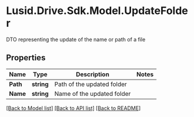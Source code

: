 # Lusid.Drive.Sdk.Model.UpdateFolder
DTO representing the update of the name or path of a file

## Properties

Name | Type | Description | Notes
------------ | ------------- | ------------- | -------------
**Path** | **string** | Path of the updated folder | 
**Name** | **string** | Name of the updated folder | 

[[Back to Model list]](../README.md#documentation-for-models) [[Back to API list]](../README.md#documentation-for-api-endpoints) [[Back to README]](../README.md)


